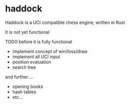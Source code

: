 # haddock
Haddock is a UCI compatible chess engine, written in Rust

It is not yet functional

TODO before it is fully functional

* implement concept of win/loss/draw
* implement all UCI input
* position evaluation
* search tree

and further....
* opening books
* hash tables
* etc...
